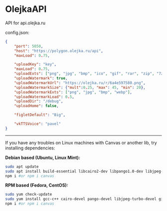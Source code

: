 # OlejkaAPI
 API for api.olejka.ru

config.json:
```json
{
	"port": 5050,
	"host": "https://polygon.olejka.ru/api",
	"maxLoad": 0.75,

	"uploadKey": "key",
	"maxLoad": 0.75,
	"uploadExts": ["png", "jpg", "bmp", "ico", "gif", "rar", "zip", "7z", "mp4", "avi", "mp3", "wav", "txt", "h", "cpp", "java", "cs", "lua", "html", "css", "js", "exe", "dll"],
	"uploadWatermark": true,
	"uploadWatermarkUrl": "https://olejka.ru/r/6a4e597580.png",
	"uploadWatermarkSize": {"mult":0.25, "max": 45, "min": 20},
	"uploadWatermarkExts": ["png", "jpg", "bmp", "webp"],
	"uploadWatermarkLoad": 0.5,
	"uploadDir": "/debug",
	"uploadHome": false,

	"figletDefault": "Big",

	"vkTTSVoice": "pavel"
}
```

---
If you have any troubles on Linux machines with Canvas or another lib, try installing dependencies:

**Debian based (Ubuntu, Linux Mint):**
```sh
sudo apt update 
sudo apt install build-essential libcairo2-dev libpango1.0-dev libjpeg-dev libgif-dev librsvg2-dev -y
npm i #or npm i canvas
```
**RPM based (Fedora, CentOS):**
```sh
sudo yum check-update
sudo yum install gcc-c++ cairo-devel pango-devel libjpeg-turbo-devel giflib-devel -y
npm i #or npm i canvas
```